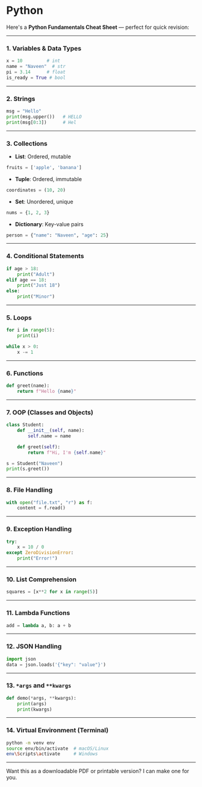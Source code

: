 # Python

Here's a **Python Fundamentals Cheat Sheet** — perfect for quick revision:

---

### **1. Variables & Data Types**
```python
x = 10         # int
name = "Naveen"  # str
pi = 3.14      # float
is_ready = True # bool
```

---

### **2. Strings**
```python
msg = "Hello"
print(msg.upper())   # HELLO
print(msg[0:3])      # Hel
```

---

### **3. Collections**
- **List**: Ordered, mutable
```python
fruits = ['apple', 'banana']
```

- **Tuple**: Ordered, immutable
```python
coordinates = (10, 20)
```

- **Set**: Unordered, unique
```python
nums = {1, 2, 3}
```

- **Dictionary**: Key-value pairs
```python
person = {"name": "Naveen", "age": 25}
```

---

### **4. Conditional Statements**
```python
if age > 18:
    print("Adult")
elif age == 18:
    print("Just 18")
else:
    print("Minor")
```

---

### **5. Loops**
```python
for i in range(5):
    print(i)

while x > 0:
    x -= 1
```

---

### **6. Functions**
```python
def greet(name):
    return f"Hello {name}"
```

---

### **7. OOP (Classes and Objects)**
```python
class Student:
    def __init__(self, name):
        self.name = name

    def greet(self):
        return f"Hi, I'm {self.name}"

s = Student("Naveen")
print(s.greet())
```

---

### **8. File Handling**
```python
with open("file.txt", "r") as f:
    content = f.read()
```

---

### **9. Exception Handling**
```python
try:
    x = 10 / 0
except ZeroDivisionError:
    print("Error!")
```

---

### **10. List Comprehension**
```python
squares = [x**2 for x in range(5)]
```

---

### **11. Lambda Functions**
```python
add = lambda a, b: a + b
```

---

### **12. JSON Handling**
```python
import json
data = json.loads('{"key": "value"}')
```

---

### **13. `*args` and `**kwargs`**
```python
def demo(*args, **kwargs):
    print(args)
    print(kwargs)
```

---

### **14. Virtual Environment (Terminal)**
```bash
python -m venv env
source env/bin/activate  # macOS/Linux
env\Scripts\activate     # Windows
```

---

Want this as a downloadable PDF or printable version? I can make one for you.

